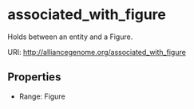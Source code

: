 # associated_with_figure

Holds between an entity and a Figure.

URI: http://alliancegenome.org/associated_with_figure



<!-- no inheritance hierarchy -->


## Properties

 * Range: Figure


